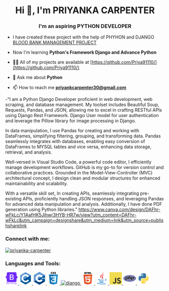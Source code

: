 <h1 align="center">Hi 👋, I'm PRIYANKA CARPENTER</h1>
<h3 align="center">I'm an aspiring PYTHON DEVELOPER</h3>

- I have created these project with the help of PHYHON and DJANGO [BLOOD BANK MANAGEMENT PROJECT](https://github.com/Priya91110/Blood-Bank-Management-)

- Now I'm learning **Python's Framework Django and Advance Python**

- 👨‍💻 All of my projects are available at [https://github.com/Priya91110/](https://github.com/Priya91110/)

- 💬 Ask me about **Python**

- 📫 How to reach me **priyankcarpenter30@gmail.com**

-"I am a Python Django Developer proficient in web development, web scraping, and database management. My toolset includes Beautiful Soup, Requests, Pandas, and JSON, allowing me to excel in crafting RESTful APIs using Django Rest Framework. Django User model for user authentication and leverage the Pillow library for image processing in Django.

In data manipulation, I use Pandas for creating and working with DataFrames, simplifying filtering, grouping, and transforming data. Pandas seamlessly integrates with databases, enabling easy conversion of DataFrames to MYSQL tables and vice versa, enhancing data storage, retrieval, and analysis.

Well-versed in Visual Studio Code, a powerful code editor, I efficiently manage development workflows. GitHub is my go-to for version control and collaborative practices. Grounded in the Model-View-Controller (MVC) architectural concept, I design clean and modular structures for enhanced maintainability and scalability.

With a versatile skill set,  In creating APIs, seamlessly integrating pre-existing APIs, proficiently handling JSON responses, and leveraging Pandas for advanced data manipulation and analysis. Additionally, I have done PDF generation using Python libraries." https://www.canva.com/design/DAFhr-wFkLc/Y1AafHK5Jihwr3HYB-HR7w/view?utm_content=DAFhr-wFkLc&utm_campaign=designshare&utm_medium=link&utm_source=publishsharelink
<h3 align="left">Connect with me:</h3>
<p align="left">
<a href="https://linkedin.com/in/priyanka-carpenter" target="blank"><img align="center" src="https://raw.githubusercontent.com/rahuldkjain/github-profile-readme-generator/master/src/images/icons/Social/linked-in-alt.svg" alt="priyanka-carpenter" height="30" width="40" /></a>
</p>

<h3 align="left">Languages and Tools:</h3>
<p align="left"> <a href="https://getbootstrap.com" target="_blank" rel="noreferrer"> <img src="https://raw.githubusercontent.com/devicons/devicon/master/icons/bootstrap/bootstrap-plain-wordmark.svg" alt="bootstrap" width="40" height="40"/> </a> <a href="https://www.cprogramming.com/" target="_blank" rel="noreferrer"> <img src="https://raw.githubusercontent.com/devicons/devicon/master/icons/c/c-original.svg" alt="c" width="40" height="40"/> </a> <a href="https://www.w3schools.com/cpp/" target="_blank" rel="noreferrer"> <img src="https://raw.githubusercontent.com/devicons/devicon/master/icons/cplusplus/cplusplus-original.svg" alt="cplusplus" width="40" height="40"/> </a> <a href="https://www.w3schools.com/css/" target="_blank" rel="noreferrer"> <img src="https://raw.githubusercontent.com/devicons/devicon/master/icons/css3/css3-original-wordmark.svg" alt="css3" width="40" height="40"/> </a> <a href="https://www.djangoproject.com/" target="_blank" rel="noreferrer"> <img src="https://cdn.worldvectorlogo.com/logos/django.svg" alt="django" width="40" height="40"/> </a> <a href="https://www.w3.org/html/" target="_blank" rel="noreferrer"> <img src="https://raw.githubusercontent.com/devicons/devicon/master/icons/html5/html5-original-wordmark.svg" alt="html5" width="40" height="40"/> </a> <a href="https://www.java.com" target="_blank" rel="noreferrer"> <img src="https://raw.githubusercontent.com/devicons/devicon/master/icons/java/java-original.svg" alt="java" width="40" height="40"/> </a> <a href="https://developer.mozilla.org/en-US/docs/Web/JavaScript" target="_blank" rel="noreferrer"> <img src="https://raw.githubusercontent.com/devicons/devicon/master/icons/javascript/javascript-original.svg" alt="javascript" width="40" height="40"/> </a> <a href="https://www.php.net" target="_blank" rel="noreferrer"> <img src="https://raw.githubusercontent.com/devicons/devicon/master/icons/php/php-original.svg" alt="php" width="40" height="40"/> </a> <a href="https://www.python.org" target="_blank" rel="noreferrer"> <img src="https://raw.githubusercontent.com/devicons/devicon/master/icons/python/python-original.svg" alt="python" width="40" height="40"/> </a> </p>
